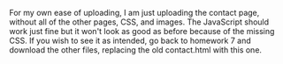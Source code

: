 For my own ease of uploading, I am just uploading the contact page, without all of the other pages, CSS, and images. The JavaScript should work just fine but it won't look as good as before because of the missing CSS. If you wish to see it as intended, go back to homework 7 and download the other files, replacing the old contact.html with this one. 

